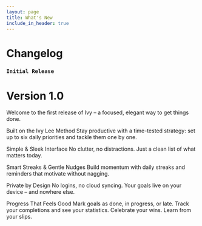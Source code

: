 ```yaml
---
layout: page
title: What's New
include_in_header: true
---
```


# Changelog

### `Initial Release`
# **Version 1.0**
Welcome to the first release of Ivy – a focused, elegant way to get things done.

Built on the Ivy Lee Method
Stay productive with a time-tested strategy: set up to six daily priorities and tackle them one by one.

Simple & Sleek Interface
No clutter, no distractions. Just a clean list of what matters today.

Smart Streaks & Gentle Nudges
Build momentum with daily streaks and reminders that motivate without nagging.

Private by Design
No logins, no cloud syncing. Your goals live on your device – and nowhere else.

Progress That Feels Good
Mark goals as done, in progress, or late. Track your completions and see your statistics. Celebrate your wins. Learn from your slips.